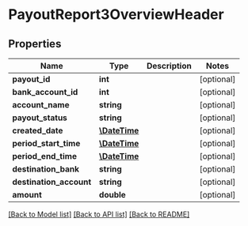 # PayoutReport3OverviewHeader

## Properties
Name | Type | Description | Notes
------------ | ------------- | ------------- | -------------
**payout_id** | **int** |  | [optional] 
**bank_account_id** | **int** |  | [optional] 
**account_name** | **string** |  | [optional] 
**payout_status** | **string** |  | [optional] 
**created_date** | [**\DateTime**](\DateTime.md) |  | [optional] 
**period_start_time** | [**\DateTime**](\DateTime.md) |  | [optional] 
**period_end_time** | [**\DateTime**](\DateTime.md) |  | [optional] 
**destination_bank** | **string** |  | [optional] 
**destination_account** | **string** |  | [optional] 
**amount** | **double** |  | [optional] 

[[Back to Model list]](../README.md#documentation-for-models) [[Back to API list]](../README.md#documentation-for-api-endpoints) [[Back to README]](../README.md)



